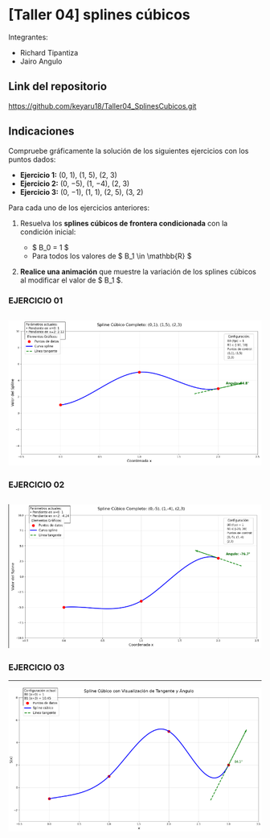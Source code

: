 # [Taller 04] splines cúbicos

Integrantes:
- Richard Tipantiza
- Jairo Angulo

## Link del repositorio
https://github.com/keyaru18/Taller04_SplinesCubicos.git

## Indicaciones

Compruebe gráficamente la solución de los siguientes ejercicios con los puntos dados:

- **Ejercicio 1:** (0, 1), (1, 5), (2, 3)  
- **Ejercicio 2:** (0, −5), (1, −4), (2, 3)  
- **Ejercicio 3:** (0, −1), (1, 1), (2, 5), (3, 2)

Para cada uno de los ejercicios anteriores:

1. Resuelva los **splines cúbicos de frontera condicionada** con la condición inicial:
   - $ B_0 = 1 $
   - Para todos los valores de $ B_1 \in \mathbb{R} $

2. **Realice una animación** que muestre la variación de los splines cúbicos al modificar el valor de $ B_1 $.

### EJERCICIO 01
![alt text](images/image.png)
---
### EJERCICIO 02
![alt text](images/image-1.png)
---
### EJERCICIO 03
--- 
![alt text](images/image-2.png)

